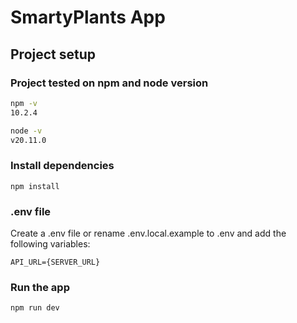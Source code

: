 # SmartyPlants App

## Project setup
### Project tested on npm and node version
```bash
npm -v
10.2.4
```
```bash
node -v
v20.11.0
```
### Install dependencies
```
npm install
```
### .env file
Create a .env file or rename .env.local.example to .env and add the following variables:
```
API_URL={SERVER_URL}
```
### Run the app
```
npm run dev
```